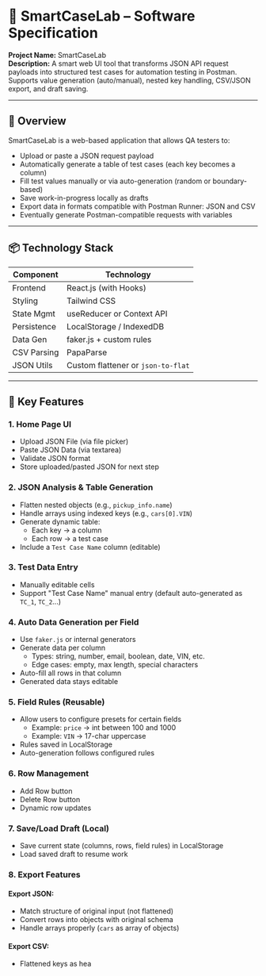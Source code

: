 # 🧠 SmartCaseLab – Software Specification

**Project Name:** SmartCaseLab  
**Description:** A smart web UI tool that transforms JSON API request payloads into structured test cases for automation testing in Postman. Supports value generation (auto/manual), nested key handling, CSV/JSON export, and draft saving.

---

## 🚀 Overview

SmartCaseLab is a web-based application that allows QA testers to:
- Upload or paste a JSON request payload
- Automatically generate a table of test cases (each key becomes a column)
- Fill test values manually or via auto-generation (random or boundary-based)
- Save work-in-progress locally as drafts
- Export data in formats compatible with Postman Runner: JSON and CSV
- Eventually generate Postman-compatible requests with variables

---

## 📦 Technology Stack

| Component       | Technology             |
|----------------|------------------------|
| Frontend       | React.js (with Hooks)  |
| Styling        | Tailwind CSS           |
| State Mgmt     | useReducer or Context API |
| Persistence    | LocalStorage / IndexedDB |
| Data Gen       | faker.js + custom rules |
| CSV Parsing    | PapaParse              |
| JSON Utils     | Custom flattener or `json-to-flat`

---

## 🧩 Key Features

### 1. Home Page UI
- Upload JSON File (via file picker)
- Paste JSON Data (via textarea)
- Validate JSON format
- Store uploaded/pasted JSON for next step

### 2. JSON Analysis & Table Generation
- Flatten nested objects (e.g., `pickup_info.name`)
- Handle arrays using indexed keys (e.g., `cars[0].VIN`)
- Generate dynamic table:
  - Each key → a column
  - Each row → a test case
- Include a `Test Case Name` column (editable)

### 3. Test Data Entry
- Manually editable cells
- Support "Test Case Name" manual entry (default auto-generated as `TC_1`, `TC_2`...)

### 4. Auto Data Generation per Field
- Use `faker.js` or internal generators
- Generate data per column
  - Types: string, number, email, boolean, date, VIN, etc.
  - Edge cases: empty, max length, special characters
- Auto-fill all rows in that column
- Generated data stays editable

### 5. Field Rules (Reusable)
- Allow users to configure presets for certain fields
  - Example: `price` → int between 100 and 1000
  - Example: `VIN` → 17-char uppercase
- Rules saved in LocalStorage
- Auto-generation follows configured rules

### 6. Row Management
- Add Row button
- Delete Row button
- Dynamic row updates

### 7. Save/Load Draft (Local)
- Save current state (columns, rows, field rules) in LocalStorage
- Load saved draft to resume work

### 8. Export Features
#### Export JSON:
- Match structure of original input (not flattened)
- Convert rows into objects with original schema
- Handle arrays properly (`cars` as array of objects)

#### Export CSV:
- Flattened keys as hea
